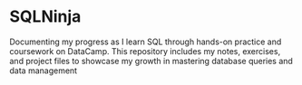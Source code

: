 # SQLNinja
Documenting my progress as I learn SQL through hands-on practice and coursework on DataCamp. This repository includes my notes, exercises, and project files to showcase my growth in mastering database queries and data management 
